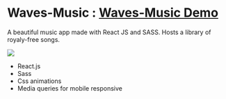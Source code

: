# Waves-Music : [Waves-Music Demo](https://anatame.github.io/waves-music/)

A beautiful music app made with React JS and SASS. Hosts a library of royaly-free songs.

<img src="https://cdn.discordapp.com/attachments/852750478810284115/906481631416692736/IMG_20211106_152412.jpg">

- React.js
- Sass
- Css animations
- Media queries for mobile responsive

